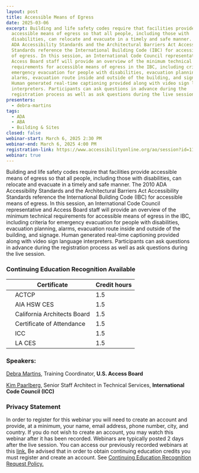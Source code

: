 ```yaml
---
layout: post
title: Accessible Means of Egress
date: 2025-03-06
excerpt: Building and life safety codes require that facilities provide
  accessible means of egress so that all people, including those with
  disabilities, can relocate and evacuate in a timely and safe manner. The 2010
  ADA Accessibility Standards and the Architectural Barriers Act Accessibility
  Standards reference the International Building Code (IBC) for accessible means
  of egress. In this session, an International Code Council representative and
  Access Board staff will provide an overview of the minimum technical
  requirements for accessible means of egress in the IBC, including criteria for
  emergency evacuation for people with disabilities, evacuation planning,
  alarms, evacuation route inside and outside of the building, and signage.
  Human generated real-time captioning provided along with video sign language
  interpreters. Participants can ask questions in advance during the
  registration process as well as ask questions during the live session.
presenters:
  - debra-martins
tags:
  - ADA
  - ABA
  - Building & Sites
closed: false
webinar-start: March 6, 2025 2:30 PM
webinar-end: March 6, 2025 4:00 PM
registration-link: https://www.accessibilityonline.org/ao/session?id=111157
webinar: true
---
```

Building and life safety codes require that facilities provide accessible means of egress so that all people, including those with disabilities, can relocate and evacuate in a timely and safe manner. The 2010 ADA Accessibility Standards and the Architectural Barriers Act Accessibility Standards reference the International Building Code (IBC) for accessible means of egress. In this session, an International Code Council representative and Access Board staff will provide an overview of the minimum technical requirements for accessible means of egress in the IBC, including criteria for emergency evacuation for people with disabilities, evacuation planning, alarms, evacuation route inside and outside of the building, and signage. Human generated real-time captioning provided along with video sign language interpreters. Participants can ask questions in advance during the registration process as well as ask questions during the live session.

### Continuing Education Recognition Available

|     | **Certificate**             | **Credit hours** |
| --- | --------------------------- | ---------------- |
|     | ACTCP                       | 1.5              |
|     | AIA HSW CES                 | 1.5              |
|     | California Architects Board | 1.5              |
|     | Certificate of Attendance   | 1.5              |
|     | ICC                         | 1.5              |
|     | LA CES                      | 1.5              |

### Speakers:

[Debra Martins](https://www.accessibilityonline.org/speakers/speaker.aspx?id=11035&ret=Accessible%20Means%20of%20Egress), Training Coordinator, **U.S. Access Board**

[Kim Paarlberg](https://www.accessibilityonline.org/speakers/speaker.aspx?id=10217&ret=Accessible%20Means%20of%20Egress), Senior Staff Architect in Technical Services, **International Code Council (ICC)**

### Privacy Statement

In order to register for this webinar you will need to create an account and provide, at a minimum, your name, email address, phone number, city, and country. If you do not wish to create an account, you may watch this webinar after it has been recorded. Webinars are typically posted 2 days after the live session. You can access our previously recorded webinars at this [link.](https://www.accessibilityonline.org/archives/) Be advised that in order to obtain continuing education credits you must register and create an account. See [Continuing Education Recognition Request Policy.](https://www.accessibilityonline.org/continuing-education/CEUDetails.aspx)